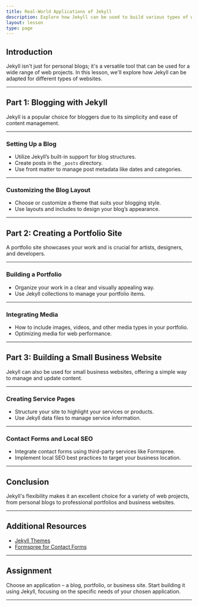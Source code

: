 ```yaml
---
title: Real-World Applications of Jekyll
description: Explore how Jekyll can be used to build various types of websites such as blogs, portfolios, and small business websites.
layout: lesson
type: page
---
```


## Introduction

Jekyll isn't just for personal blogs; it's a versatile tool that can be used for a wide range of web projects. In this lesson, we'll explore how Jekyll can be adapted for different types of websites.

---

## Part 1: Blogging with Jekyll

Jekyll is a popular choice for bloggers due to its simplicity and ease of content management.

---

### Setting Up a Blog

- Utilize Jekyll’s built-in support for blog structures.
- Create posts in the `_posts` directory.
- Use front matter to manage post metadata like dates and categories.

---

### Customizing the Blog Layout

- Choose or customize a theme that suits your blogging style.
- Use layouts and includes to design your blog’s appearance.

---

## Part 2: Creating a Portfolio Site

A portfolio site showcases your work and is crucial for artists, designers, and developers.

---

### Building a Portfolio

- Organize your work in a clear and visually appealing 
way.
- Use Jekyll collections to manage your portfolio items.

---

### Integrating Media

- How to include images, videos, and other media types in your portfolio.
- Optimizing media for web performance.

---

## Part 3: Building a Small Business Website

Jekyll can also be used for small business websites, offering a simple way to manage and update content.

---

### Creating Service Pages

- Structure your site to highlight your services or products.
- Use Jekyll data files to manage service information.

---

### Contact Forms and Local SEO

- Integrate contact forms using third-party services like Formspree.
- Implement local SEO best practices to target your business location.

---

## Conclusion

Jekyll's flexibility makes it an excellent choice for a variety of web projects, from personal blogs to professional portfolios and business websites.

---

## Additional Resources

- [Jekyll Themes](https://jekyllthemes.org/)
- [Formspree for Contact Forms](https://formspree.io/)

---

## Assignment

Choose an application – a blog, portfolio, or business site. Start building it using Jekyll, focusing on the specific needs of your chosen application.

---
